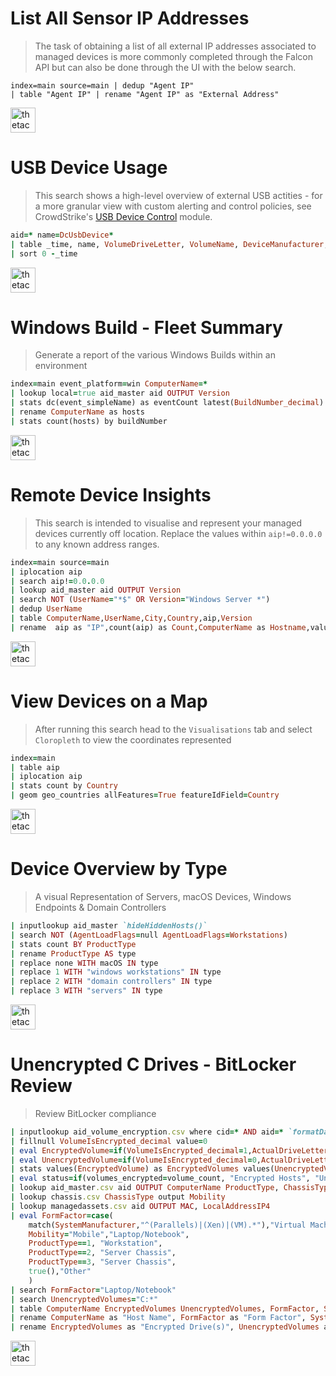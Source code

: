 # List All Sensor IP Addresses

> The task of obtaining a list of all external IP addresses associated to managed devices is more commonly completed through the Falcon API but can also be done through the UI with the below search.

    index=main source=main | dedup "Agent IP" 
    | table "Agent IP" | rename "Agent IP" as "External Address"

<a href="https://falcon.crowdstrike.com/investigate/events/en-US/app/eam2/search?q=search%20index%3Dmain%20source%3Dmain%20%7C%20dedup%20%22Agent%20IP%22%20%7C%20table%20%22Agent%20IP%22%20%7C%20rename%20%22Agent%20IP%22%20as%20%22External%20Address%22&sid=1600161468.17856&display.page.search.mode=verbose&dispatch.sample_ratio=1&earliest=-15m&latest=now&display.page.search.tab=statistics&display.general.type=statistics">
<img border="0" alt="thetacyber-csfalcon-fqlsearch" src="https://csfalcon.thetadev.services/assets/search.png" height="40"></a>

# USB Device Usage

> This search shows a high-level overview of external USB actities - for a more granular view with custom alerting and control policies, see CrowdStrike's [USB Device Control](https://www.crowdstrike.com/endpoint-security-products/falcon-endpoint-device-control/) module.

```rb
aid=* name=DcUsbDevice*
| table _time, name, VolumeDriveLetter, VolumeName, DeviceManufacturer, DeviceProduct, DeviceSerialNumber, DeviceInstanceID, FileName
| sort 0 -_time
```
<a href="https://falcon.crowdstrike.com/investigate/events/en-US/app/eam2/search?q=search%20aid%3D*%20name%3DDcUsbDevice*%0A%7C%20table%20_time%2C%20name%2C%20VolumeDriveLetter%2C%20VolumeName%2C%20DeviceManufacturer%2C%20DeviceProduct%2C%20DeviceSerialNumber%2C%20DeviceInstanceID%2C%20FileName%0A%7C%20sort%200%20-_time&display.page.search.mode=smart&dispatch.sample_ratio=1&earliest=-7d%40h&latest=now&display.page.search.tab=statistics&display.general.type=statistics&sid=1637261308.121371">
<img border="0" alt="thetacyber-csfalcon-fqlsearch" src="https://csfalcon.thetadev.services/assets/search.png" height="40"></a>

# Windows Build - Fleet Summary

> Generate a report of the various Windows Builds within an environment

```rb
index=main event_platform=win ComputerName=*
| lookup local=true aid_master aid OUTPUT Version
| stats dc(event_simpleName) as eventCount latest(BuildNumber_decimal) as buildNumber latest(SubBuildNumber_decimal) as subBuildNumber by aid, ComputerName
| rename ComputerName as hosts
| stats count(hosts) by buildNumber
```

<a href="https://falcon.crowdstrike.com/eam/en-US/app/eam2/search?earliest=-7d%40h&latest=now&q=search%20index%3Dmain%20event_platform%3Dwin%20ComputerName%3D*%0A%7C%20lookup%20local%3Dtrue%20aid_master%20aid%20OUTPUT%20Version%0A%7C%20stats%20dc(event_simpleName)%20as%20eventCount%20latest(BuildNumber_decimal)%20as%20buildNumber%20latest(SubBuildNumber_decimal)%20as%20subBuildNumber%20by%20aid%2C%20ComputerName%0A%7C%20rename%20ComputerName%20as%20hosts%0A%7C%20stats%20count(hosts)%20by%20buildNumber&display.page.search.mode=fast&dispatch.sample_ratio=1&display.general.type=visualizations&display.page.search.tab=visualizations&display.visualizations.charting.chart=bar&sid=1630446275.8422">
<img border="0" alt="thetacyber-csfalcon-fqlsearch" src="https://csfalcon.thetadev.services/assets/search.png" height="40"></a>

# Remote Device Insights

> This search is intended to visualise and represent your managed devices currently off location. Replace the values within `aip!=0.0.0.0` to any known address ranges.

```rb
index=main source=main 
| iplocation aip
| search aip!=0.0.0.0
| lookup aid_master aid OUTPUT Version
| search NOT (UserName="*$" OR Version="Windows Server *")
| dedup UserName
| table ComputerName,UserName,City,Country,aip,Version
| rename  aip as "IP",count(aip) as Count,ComputerName as Hostname,values(Version) as "Windows Version",UserName as User
```

<a href="https://falcon.crowdstrike.com/investigate/events/en-US/app/eam2/search?q=search%20index%3Dmain%20source%3Dmain%20%0A%20%20%20%20%7C%20iplocation%20aip%0A%20%20%20%20%7C%20search%20aip!%3D0.0.0.0%0A%20%20%20%20%7C%20lookup%20aid_master%20aid%20OUTPUT%20Version%0A%20%20%20%20%7C%20search%20NOT%20(UserName%3D%22*%24%22%20OR%20Version%3D%22Windows%20Server%20*%22)%0A%20%20%20%20%7C%20dedup%20UserName%0A%20%20%20%20%7C%20table%20ComputerName%2CUserName%2CCity%2CCountry%2Caip%2CVersion%0A%20%20%20%20%7C%20rename%20%20aip%20as%20%22IP%22%2Ccount(aip)%20as%20Count%2CComputerName%20as%20Hostname%2Cvalues(Version)%20as%20%22Windows%20Version%22%2CUserName%20as%20User%20&display.page.search.mode=verbose&dispatch.sample_ratio=1&earliest=-3d%40h&latest=now&display.page.search.tab=statistics&display.general.type=statistics&sid=1607576074.25065">
<img border="0" alt="thetacyber-csfalcon-fqlsearch" src="https://csfalcon.thetadev.services/assets/search.png" height="40"></a>

# View Devices on a Map

> After running this search head to the `Visualisations` tab and select `Cloropleth`  to view the coordinates represented

```rb
index=main
| table aip
| iplocation aip
| stats count by Country
| geom geo_countries allFeatures=True featureIdField=Country
```

<a href="https://falcon.crowdstrike.com/eam/en-US/app/eam2/search?q=search%20index%3Dmain%0A%7C%20table%20aip%0A%7C%20iplocation%20aip%0A%7C%20stats%20count%20by%20Country%0A%7C%20geom%20geo_countries%20allFeatures%3DTrue%20featureIdField%3DCountry%20&display.page.search.mode=smart&dispatch.sample_ratio=1&earliest=-7d%40h&latest=now&display.page.search.tab=visualizations&display.general.type=visualizations&sid=1600166281.17975&display.visualizations.type=mapping&display.visualizations.mapping.type=choropleth">
<img border="0" alt="thetacyber-csfalcon-fqlsearch" src="https://csfalcon.thetadev.services/assets/search.png" height="40"></a>

# Device Overview by Type

> A visual Representation of Servers, macOS Devices, Windows Endpoints & Domain Controllers

```rb
| inputlookup aid_master `hideHiddenHosts()` 
| search NOT (AgentLoadFlags=null AgentLoadFlags=Workstations)
| stats count BY ProductType
| rename ProductType AS type
| replace none WITH macOS IN type
| replace 1 WITH "windows workstations" IN type
| replace 2 WITH "domain controllers" IN type
| replace 3 WITH "servers" IN type
```
 
<a href="https://falcon.crowdstrike.com/eam/en-US/app/eam2/search?q=%7C%20inputlookup%20aid_master%20%60hideHiddenHosts()%60%20%0A%7C%20search%20NOT%20(AgentLoadFlags%3Dnull%20AgentLoadFlags%3DWorkstations)%0A%7C%20stats%20count%20BY%20ProductType%0A%7C%20rename%20ProductType%20AS%20type%0A%7C%20replace%20none%20WITH%20macOS%20IN%20type%0A%7C%20replace%201%20WITH%20%22windows%20workstations%22%20IN%20type%0A%7C%20replace%202%20WITH%20%22domain%20controllers%22%20IN%20type%0A%7C%20replace%203%20WITH%20%22servers%22%20IN%20type%0A&display.page.search.mode=smart&dispatch.sample_ratio=1&earliest=-7d%40h&latest=now&display.page.search.tab=statistics&display.general.type=statistics&sid=1600166264.17973">
<img border="0" alt="thetacyber-csfalcon-fqlsearch" src="https://csfalcon.thetadev.services/assets/search.png" height="40"></a>

# Unencrypted C Drives - BitLocker Review

> Review BitLocker compliance

```rb
| inputlookup aid_volume_encryption.csv where cid=* AND aid=* `formatDate(_time)`
| fillnull VolumeIsEncrypted_decimal value=0
| eval EncryptedVolume=if(VolumeIsEncrypted_decimal=1,ActualDriveLetter." ("._time.")",null()) 
| eval UnencryptedVolume=if(VolumeIsEncrypted_decimal=0,ActualDriveLetter." ("._time.")",null())
| stats values(EncryptedVolume) as EncryptedVolumes values(UnencryptedVolume) as UnencryptedVolumes sum(VolumeIsEncrypted_decimal) as volumes_encrypted count AS volume_count by aid 
| eval status=if(volumes_encrypted=volume_count, "Encrypted Hosts", "Unencrypted Hosts") 
| lookup aid_master.csv aid OUTPUT ComputerName ProductType, ChassisType, SystemManufacturer, SystemProductName, Version, OU, MachineDomain, SiteName
| lookup chassis.csv ChassisType output Mobility
| lookup managedassets.csv aid OUTPUT MAC, LocalAddressIP4
| eval FormFactor=case(
    match(SystemManufacturer,"^(Parallels)|(Xen)|(VM).*"),"Virtual Machine",
    Mobility="Mobile","Laptop/Notebook",
    ProductType==1, "Workstation",
    ProductType==2, "Server Chassis",
    ProductType==3, "Server Chassis",
    true(),"Other"
    )
| search FormFactor="Laptop/Notebook"
| search UnencryptedVolumes="C:*"
| table ComputerName EncryptedVolumes UnencryptedVolumes, FormFactor, SystemManufacturer, SystemProductName, Version, OU
| rename ComputerName as "Host Name", FormFactor as "Form Factor", SystemManufacturer as "Manufacturer", SystemProductName as "Model"
| rename EncryptedVolumes as "Encrypted Drive(s)", UnencryptedVolumes as "Unencrypted Drive(s)", LocalAddressIP4 as IP
```

<a href="https://falcon.crowdstrike.com/eam/en-US/app/eam2/search?q=%7C%20inputlookup%20aid_volume_encryption.csv%20where%20cid%3D*%20AND%20aid%3D*%20%60formatDate(_time)%60%0A%7C%20fillnull%20VolumeIsEncrypted_decimal%20value%3D0%0A%7C%20eval%20EncryptedVolume%3Dif(VolumeIsEncrypted_decimal%3D1%2CActualDriveLetter.%22%20(%22._time.%22)%22%2Cnull())%20%0A%7C%20eval%20UnencryptedVolume%3Dif(VolumeIsEncrypted_decimal%3D0%2CActualDriveLetter.%22%20(%22._time.%22)%22%2Cnull())%0A%7C%20stats%20values(EncryptedVolume)%20as%20EncryptedVolumes%20values(UnencryptedVolume)%20as%20UnencryptedVolumes%20sum(VolumeIsEncrypted_decimal)%20as%20volumes_encrypted%20count%20AS%20volume_count%20by%20aid%20%0A%7C%20eval%20status%3Dif(volumes_encrypted%3Dvolume_count%2C%20%22Encrypted%20Hosts%22%2C%20%22Unencrypted%20Hosts%22)%20%0A%7C%20lookup%20aid_master.csv%20aid%20OUTPUT%20ComputerName%20ProductType%2C%20ChassisType%2C%20SystemManufacturer%2C%20SystemProductName%2C%20Version%2C%20OU%2C%20MachineDomain%2C%20SiteName%0A%7C%20lookup%20chassis.csv%20ChassisType%20output%20Mobility%0A%7C%20lookup%20managedassets.csv%20aid%20OUTPUT%20MAC%2C%20LocalAddressIP4%0A%7C%20eval%20FormFactor%3Dcase(%0A%20%20%20%20%20%20%20match(SystemManufacturer%2C%22%5E(Parallels)%7C(Xen)%7C(VM).*%22)%2C%22Virtual%20Machine%22%2C%0A%20%20%20%20%20%20%20Mobility%3D%22Mobile%22%2C%22Laptop%2FNotebook%22%2C%0A%20%20%20%20%20%20%20ProductType%3D%3D1%2C%20%22Workstation%22%2C%0A%20%20%20%20%20%20%20ProductType%3D%3D2%2C%20%22Server%20Chassis%22%2C%0A%20%20%20%20%20%20%20ProductType%3D%3D3%2C%20%22Server%20Chassis%22%2C%0A%20%20%20%20%20%20%20true()%2C%22Other%22%0A%20%20%20%20%20%20%20)%0A%7C%20search%20FormFactor%3D%22Laptop%2FNotebook%22%0A%7C%20search%20UnencryptedVolumes%3D%22C%3A*%22%0A%7C%20table%20ComputerName%20EncryptedVolumes%20UnencryptedVolumes%2C%20FormFactor%2C%20SystemManufacturer%2C%20SystemProductName%2C%20Version%2C%20OU%0A%7C%20rename%20ComputerName%20as%20%22Host%20Name%22%2C%20FormFactor%20as%20%22Form%20Factor%22%2C%20SystemManufacturer%20as%20%22Manufacturer%22%2C%20SystemProductName%20as%20%22Model%22%0A%7C%20rename%20EncryptedVolumes%20as%20%22Encrypted%20Drive(s)%22%2C%20UnencryptedVolumes%20as%20%22Unencrypted%20Drive(s)%22%2C%20LocalAddressIP4%20as%20IP%0A&display.page.search.mode=smart&dispatch.sample_ratio=1&earliest=-7d%40h&latest=now&display.page.search.tab=statistics&display.general.type=statistics&display.visualizations.type=mapping&display.visualizations.mapping.type=choropleth&sid=1600166747.17998">
<img border="0" alt="thetacyber-csfalcon-fqlsearch" src="https://csfalcon.thetadev.services/assets/search.png" height="40"></a>
